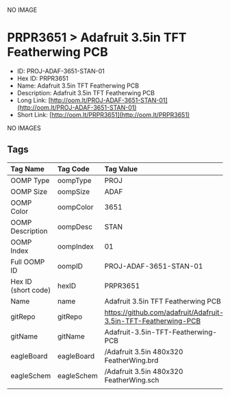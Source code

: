 


  
NO IMAGE  
# PRPR3651 > Adafruit 3.5in TFT Featherwing PCB

- ID: PROJ-ADAF-3651-STAN-01
- Hex ID: PRPR3651
- Name: Adafruit 3.5in TFT Featherwing PCB
- Description: Adafruit 3.5in TFT Featherwing PCB
- Long Link: [http://oom.lt/PROJ-ADAF-3651-STAN-01](http://oom.lt/PROJ-ADAF-3651-STAN-01)
- Short Link: [http://oom.lt/PRPR3651](http://oom.lt/PRPR3651)
  
NO IMAGES  
## Tags
  

|Tag Name|Tag Code|Tag Value|
| :--- | :--- | :--- |
|OOMP Type|oompType|PROJ|
|OOMP Size|oompSize|ADAF|
|OOMP Color|oompColor|3651|
|OOMP Description|oompDesc|STAN|
|OOMP Index|oompIndex|01|
|Full OOMP ID|oompID|PROJ-ADAF-3651-STAN-01|
|Hex ID (short code)|hexID|PRPR3651|
|Name|name|Adafruit 3.5in TFT Featherwing PCB|
|gitRepo|gitRepo|https://github.com/adafruit/Adafruit-3.5in-TFT-Featherwing-PCB|
|gitName|gitName|Adafruit-3.5in-TFT-Featherwing-PCB|
|eagleBoard|eagleBoard|/Adafruit 3.5in 480x320 FeatherWing.brd|
|eagleSchem|eagleSchem|/Adafruit 3.5in 480x320 FeatherWing.sch|
||||
